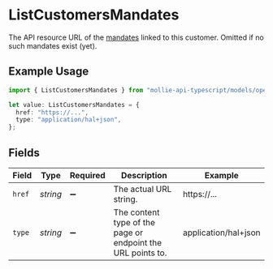 # ListCustomersMandates

The API resource URL of the [mandates](list-mandates) linked to this customer. Omitted if no such mandates exist (yet).

## Example Usage

```typescript
import { ListCustomersMandates } from "mollie-api-typescript/models/operations";

let value: ListCustomersMandates = {
  href: "https://...",
  type: "application/hal+json",
};
```

## Fields

| Field                                                       | Type                                                        | Required                                                    | Description                                                 | Example                                                     |
| ----------------------------------------------------------- | ----------------------------------------------------------- | ----------------------------------------------------------- | ----------------------------------------------------------- | ----------------------------------------------------------- |
| `href`                                                      | *string*                                                    | :heavy_minus_sign:                                          | The actual URL string.                                      | https://...                                                 |
| `type`                                                      | *string*                                                    | :heavy_minus_sign:                                          | The content type of the page or endpoint the URL points to. | application/hal+json                                        |